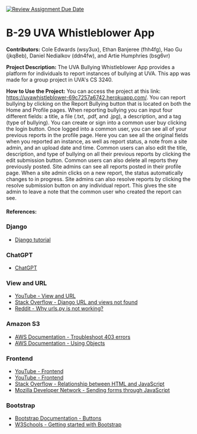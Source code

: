 [![Review Assignment Due Date](https://classroom.github.com/assets/deadline-readme-button-24ddc0f5d75046c5622901739e7c5dd533143b0c8e959d652212380cedb1ea36.svg)](https://classroom.github.com/a/qgEWmaMc)
# B-29 UVA Whistleblower App

__Contributors:__ Cole Edwards (wsy3ux), Ethan Banjeree (fhh4fg), Hao Gu (jkq8eb), Daniel Nedialkov (ddn4fw), and Artie Humphries (bsg6vr)

__Project Description:__ The UVA Bullying Whistleblower App provides a platform for individuals to report instances of bullying at UVA. This app was made for a group project in UVA's CS 3240.

__How to Use the Project:__ You can access the project at this link: https://uvawhistleblower-69c7257a6742.herokuapp.com/. You can report bullying by clicking on the Report Bullying button that is located on both the Home and Profile pages. When reporting bullying you can input four different fields: a title, a file (.txt, .pdf, and .jpg), a description, and a tag (type of bullying). You can create or sign into a common user buy clicking the login button. Once logged into a common user, you can see all of your previous reports in the profile page. Here you can see all the original fields when you reported an instance, as well as report status, a note from a site admin, and an upload date and time. Common users can also edit the title, description, and type of bullying on all their previous reports by clicking the edit submission button. Common users can also delete all reports they previously posted. Site admins can see all reports posted in their profile page. When a site admin clicks on a new report, the status automatically changes to in progress. Site admins can also resolve reports by clicking the resolve submission button on any individual report. This gives the site admin to leave a note that the common user who created the report can see.

#### __References__:

### Django
- [Django tutorial](https://docs.djangoproject.com/en/5.0/intro/)

### ChatGPT
- [ChatGPT](https://chat.openai.com)

### View and URL
- [YouTube - View and URL](https://www.youtube.com/watch?v=nqRHmQOTDIE)
- [Stack Overflow - Django URL and views not found](https://stackoverflow.com/questions/53473256/django-url-and-views-not-found)
- [Reddit - Why urls.py is not working?](https://www.reddit.com/r/django/comments/oukej8/why_urlspy_is_not_working/)

### Amazon S3
- [AWS Documentation - Troubleshoot 403 errors](https://docs.aws.amazon.com/AmazonS3/latest/userguide/troubleshoot-403-errors.html)
- [AWS Documentation - Using Objects](https://docs.aws.amazon.com/AmazonS3/latest/userguide/UsingObjects.html)

### Frontend
- [YouTube - Frontend](https://www.youtube.com/watch?v=4prVdA7_6u0&t=310s)
- [YouTube - Frontend](https://www.youtube.com/watch?v=chBbP1Z6eEQ)
- [Stack Overflow - Relationship between HTML and JavaScript](https://stackoverflow.com/questions/38834375/relationship-between-html-and-javascript-the-basics-of-frontend-development)
- [Mozilla Developer Network - Sending forms through JavaScript](https://developer.mozilla.org/en-US/docs/Learn/Forms/Sending_forms_through_JavaScript)

### Bootstrap
- [Bootstrap Documentation - Buttons](https://getbootstrap.com/docs/4.0/components/buttons/)
- [W3Schools - Getting started with Bootstrap](https://www.w3schools.com/bootstrap/bootstrap_get_started.asp)




